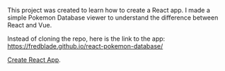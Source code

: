 This project was created to learn how to create a React app. I made a simple Pokemon Database viewer to understand the difference between React and Vue.

Instead of cloning the repo, here is the link to the app:
https://fredblade.github.io/react-pokemon-database/

[Create React App](https://github.com/facebook/create-react-app).
